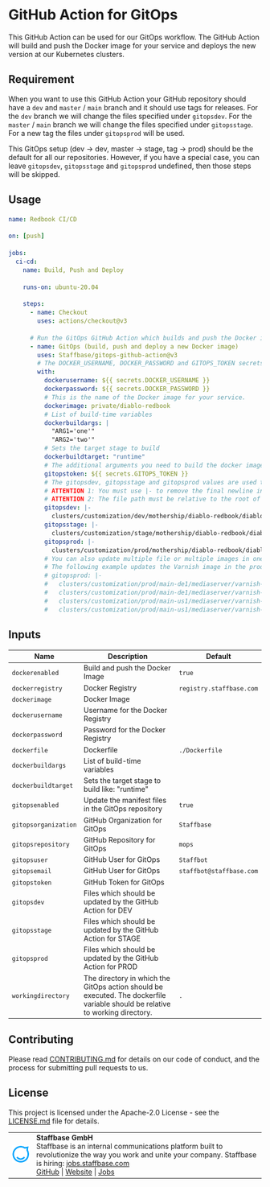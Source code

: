 # GitHub Action for GitOps

This GitHub Action can be used for our GitOps workflow.
The GitHub Action will build and push the Docker image for your service and deploys the new version at our Kubernetes clusters.

## Requirement

When you want to use this GitHub Action your GitHub repository should have a `dev` and `master` / `main` branch and it should use tags for releases.
For the `dev` branch we will change the files specified under `gitopsdev`.
For the `master` / `main` branch we will change the files specified under `gitopsstage`.
For a new tag the files under `gitopsprod` will be used.

This GitOps setup (dev -> dev, master -> stage, tag -> prod) should be the default for all our repositories.
However, if you have a special case, you can leave `gitopsdev`, `gitopsstage` and `gitopsprod` undefined, then those steps will be skipped.

## Usage

```yaml
name: Redbook CI/CD

on: [push]

jobs:
  ci-cd:
    name: Build, Push and Deploy

    runs-on: ubuntu-20.04

    steps:
      - name: Checkout
        uses: actions/checkout@v3

      # Run the GitOps GitHub Action which builds and push the Docker image and then updates the deployment in the repository.
      - name: GitOps (build, push and deploy a new Docker image)
        uses: Staffbase/gitops-github-action@v3
        # The DOCKER_USERNAME, DOCKER_PASSWORD and GITOPS_TOKEN secrets are available as organization secret.
        with:
          dockerusername: ${{ secrets.DOCKER_USERNAME }}
          dockerpassword: ${{ secrets.DOCKER_PASSWORD }}
          # This is the name of the Docker image for your service.
          dockerimage: private/diablo-redbook
          # List of build-time variables
          dockerbuildargs: |
            "ARG1='one'"
            "ARG2='two'"
          # Sets the target stage to build
          dockerbuildtarget: "runtime"
          # The additional arguments you need to build the docker image
          gitopstoken: ${{ secrets.GITOPS_TOKEN }}
          # The gitopsdev, gitopsstage and gitopsprod values are used to specify which files including the YAML path which should be updated with the new image.
          # ATTENTION 1: You must use |- to remove the final newline in the string, otherwise the GitHub Action will fail.
          # ATTENTION 2: The file path must be relative to the root of the GitOps repository (default: Staffbase/mops).
          gitopsdev: |-
            clusters/customization/dev/mothership/diablo-redbook/diablo-redbook-helm.yaml spec.template.spec.containers.redbook.image
          gitopsstage: |-
            clusters/customization/stage/mothership/diablo-redbook/diablo-redbook-helm.yaml spec.template.spec.containers.redbook.image
          gitopsprod: |-
            clusters/customization/prod/mothership/diablo-redbook/diablo-redbook-helm.yaml spec.template.spec.containers.redbook.image
          # You can also update multiple file or multiple images in one file.
          # The following example updates the Varnish image in the production cluster for main-de1 and main-us1. It also updates two images one is used for the init container and the other one for the normal container.
          # gitopsprod: |-
          #   clusters/customization/prod/main-de1/mediaserver/varnish-helm.yaml spec.template.spec.initContainers.config.image
          #   clusters/customization/prod/main-de1/mediaserver/varnish-helm.yaml spec.template.spec.containers.varnish.image
          #   clusters/customization/prod/main-us1/mediaserver/varnish-helm.yaml spec.template.spec.initContainers.config.image
          #   clusters/customization/prod/main-us1/mediaserver/varnish-helm.yaml spec.template.spec.containers.varnish.image
```

## Inputs

| Name                 | Description                                                                                                                   | Default                  |
|----------------------|-------------------------------------------------------------------------------------------------------------------------------|--------------------------|
| `dockerenabled`      | Build and push the Docker Image                                                                                               | `true`                   |
| `dockerregistry`     | Docker Registry                                                                                                               | `registry.staffbase.com` |
| `dockerimage`        | Docker Image                                                                                                                  |                          |
| `dockerusername`     | Username for the Docker Registry                                                                                              |                          |
| `dockerpassword`     | Password for the Docker Registry                                                                                              |                          |
| `dockerfile`         | Dockerfile                                                                                                                    | `./Dockerfile`           |
| `dockerbuildargs`    | List of build-time variables                                                                                                  |                          |
| `dockerbuildtarget`  | Sets the target stage to build like: "runtime"                                                                                |                          |
| `gitopsenabled`      | Update the manifest files in the GitOps repository                                                                            | `true`                   |
| `gitopsorganization` | GitHub Organization for GitOps                                                                                                | `Staffbase`              |
| `gitopsrepository`   | GitHub Repository for GitOps                                                                                                  | `mops`                   |
| `gitopsuser`         | GitHub User for GitOps                                                                                                        | `Staffbot`               |
| `gitopsemail`        | GitHub User for GitOps                                                                                                        | `staffbot@staffbase.com` |
| `gitopstoken`        | GitHub Token for GitOps                                                                                                       |                          |
| `gitopsdev`          | Files which should be updated by the GitHub Action for DEV                                                                    |                          |
| `gitopsstage`        | Files which should be updated by the GitHub Action for STAGE                                                                  |                          |
| `gitopsprod`         | Files which should be updated by the GitHub Action for PROD                                                                   |                          |
| `workingdirectory`   | The directory in which the GitOps action should be executed. The dockerfile variable should be relative to working directory. | `.`                      |

## Contributing

Please read [CONTRIBUTING.md](CONTRIBUTING.md) for details on our code of conduct, and the process for submitting pull requests to us.

## License

This project is licensed under the Apache-2.0 License - see the [LICENSE.md](LICENSE) file for details.

<table>
  <tr>
    <td>
      <img src="docs/assets/images/staffbase.png" alt="Staffbase GmbH" width="96" />
    </td>
    <td>
      <b>Staffbase GmbH</b>
      <br />Staffbase is an internal communications platform built to revolutionize the way you work and unite your company. Staffbase is hiring: <a href="https://jobs.staffbase.com" target="_blank" rel="noreferrer">jobs.staffbase.com</a>
      <br /><a href="https://github.com/Staffbase" target="_blank" rel="noreferrer">GitHub</a> | <a href="https://staffbase.com/" target="_blank" rel="noreferrer">Website</a> | <a href="https://jobs.staffbase.com" target="_blank" rel="noreferrer">Jobs</a>
    </td>
  </tr>
</table>
